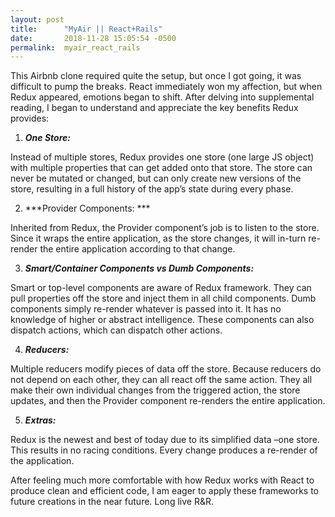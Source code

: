 ```yaml
---
layout: post
title:      "MyAir || React+Rails"
date:       2018-11-28 15:05:54 -0500
permalink:  myair_react_rails
---
```



This Airbnb clone required quite the setup, but once I got going, it was difficult to pump the breaks. React immediately won my affection, but when Redux appeared, emotions began to shift. After delving into supplemental reading, I began to understand and appreciate the key benefits Redux provides:

1. ***One Store:***

Instead of multiple stores, Redux provides one store (one large JS object) with multiple properties that can get added onto that store. The store can never be mutated or changed, but can only create new versions of the store, resulting in a full history of the app’s state during every phase. 

2.	***Provider Components: ***

Inherited from Redux, the Provider component’s job is to listen to the store. Since it wraps the entire application, as the store changes, it will in-turn re-render the entire application according to that change.

3.	***Smart/Container Components vs Dumb Components:***

Smart or top-level components are aware of Redux framework. They can pull properties off the store and inject them in all child components. Dumb components simply re-render whatever is passed into it. It has no knowledge of higher or abstract intelligence. These components can also dispatch actions, which can dispatch other actions.

4.	***Reducers:***

Multiple reducers modify pieces of data off the store. Because reducers do not depend on each other, they can all react off the same action. They all make their own individual changes from the triggered action, the store updates, and then the Provider component re-renders the entire application.

5.	***Extras:***

Redux is the newest and best of today due to its simplified data –one store. This results in no racing conditions. Every change produces a re-render of the application. 

After feeling much more comfortable with how Redux works with React to produce clean and efficient code, I am eager to apply these frameworks to future creations in the near future. Long live R&R.


